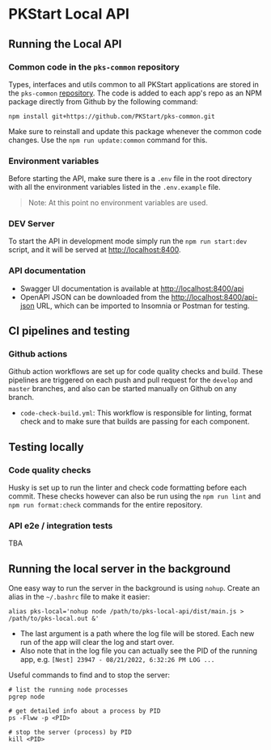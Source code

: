 PKStart Local API
=================

Running the Local API
---------------------

### Common code in the `pks-common` repository
Types, interfaces and utils common to all PKStart applications are stored in the `pks-common` [repository](https://github.com/PKStart/pks-common). The code is added to each app's repo as an NPM package directly from Github by the following command:
```shell
npm install git+https://github.com/PKStart/pks-common.git
```
Make sure to reinstall and update this package whenever the common code changes. Use the `npm run update:common` command for this.

### Environment variables
Before starting the API, make sure there is a `.env` file in the root directory with all the environment variables listed in the `.env.example` file.

> Note: At this point no environment variables are used.

### DEV Server
To start the API in development mode simply run the `npm run start:dev` script, and it will be served at [http://localhost:8400](http://localhost:8400).

### API documentation
* Swagger UI documentation is available at [http://localhost:8400/api](http://localhost:8100/api)
* OpenAPI JSON can be downloaded from the [http://localhost:8400/api-json](http://localhost:8100/api-json) URL, which can be imported to Insomnia or Postman for testing.


CI pipelines and testing
------------------------

### Github actions
Github action workflows are set up for code quality checks and build. These pipelines are triggered on each push and pull request for the `develop` and `master` branches, and also can be started manually on Github on any branch.

* `code-check-build.yml`: This workflow is responsible for linting, format check and to make sure that builds are passing for each component.

Testing locally
---------------

### Code quality checks
Husky is set up to run the linter and check code formatting before each commit.
These checks however can also be run using the `npm run lint` and `npm run format:check` commands for the entire repository.

### API e2e / integration tests
TBA

Running the local server in the background
------------------------------------------

One easy way to run the server in the background is using `nohup`. 
Create an alias in the `~/.bashrc` file to make it easier:
```shell
alias pks-local='nohup node /path/to/pks-local-api/dist/main.js > /path/to/pks-local.out &'
```
- The last argument is a path where the log file will be stored. Each new run of the app will clear the log and start over.
- Also note that in the log file you can actually see the PID of the running app, e.g. `[Nest] 23947 - 08/21/2022, 6:32:26 PM LOG ...`

Useful commands to find and to stop the server:
```shell
# list the running node processes
pgrep node 

# get detailed info about a process by PID
ps -Flww -p <PID>

# stop the server (process) by PID
kill <PID>
```
